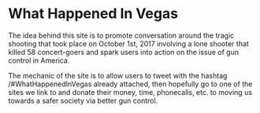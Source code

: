# What Happened In Vegas

The idea behind this site is to promote conversation around the tragic shooting
that took place on October 1st, 2017 involving a lone shooter that killed 58
concert-goers and spark users into action on the issue of gun control in America.

The mechanic of the site is to allow users to tweet with the hashtag
/#WhatHappenedInVegas already attached, then hopefully go to one of the sites
we link to and donate their money, time, phonecalls, etc. to moving us towards a
safer society via better gun control.
